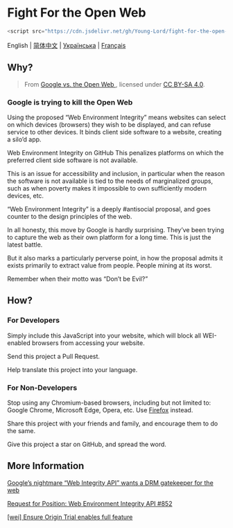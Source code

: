 # Fight For the Open Web

```javascript
<script src="https://cdn.jsdelivr.net/gh/Young-Lord/fight-for-the-open-web@main/openweb.js" defer async></script>
```

English | [简体中文](./README.zh-CN.md) | [Українська](./README.uk-UA.md) | [Français](./README.fr-FR.md)

## Why?

> From [Google vs. the Open Web
](https://interpeer.io/blog/2023/07/google-vs-the-open-web/), licensed under [CC BY-SA 4.0](https://creativecommons.org/licenses/by-sa/4.0).

### Google is trying to kill the Open Web

Using the proposed “Web Environment Integrity” means websites can select on which devices (browsers) they wish to be displayed, and can refuse service to other devices. It binds client side software to a website, creating a silo’d app.

Web Environment Integrity on GitHub
This penalizes platforms on which the preferred client side software is not available.

This is an issue for accessibility and inclusion, in particular when the reason the software is not available is tied to the needs of marginalized groups, such as when poverty makes it impossible to own sufficiently modern devices, etc.

“Web Environment Integrity” is a deeply #antisocial proposal, and goes counter to the design principles of the web.

In all honesty, this move by Google is hardly surprising. They’ve been trying to capture the web as their own platform for a long time. This is just the latest battle.

But it also marks a particularly perverse point, in how the proposal admits it exists primarily to extract value from people. People mining at its worst.

Remember when their motto was “Don’t be Evil?”

## How?

### For Developers

Simply include this JavaScript into your website, which will block all WEI-enabled browsers from accessing your website.

Send this project a Pull Request.

Help translate this project into your language.

### For Non-Developers

Stop using any Chromium-based browsers, including but not limited to: Google Chrome, Microsoft Edge, Opera, etc. Use [Firefox](https://www.mozilla.org/en-US/firefox/new/) instead.

Share this project with your friends and family, and encourage them to do the same.

Give this project a star on GitHub, and spread the word.

## More Information

[Google’s nightmare “Web Integrity API” wants a DRM gatekeeper for the web](https://arstechnica.com/gadgets/2023/07/googles-web-integrity-api-sounds-like-drm-for-the-web/)

[Request for Position: Web Environment Integrity API #852](https://github.com/mozilla/standards-positions/issues/852)

[\[wei\] Ensure Origin Trial enables full feature](https://github.com/chromium/chromium/commit/6f47a22906b2899412e79a2727355efa9cc8f5bd)
